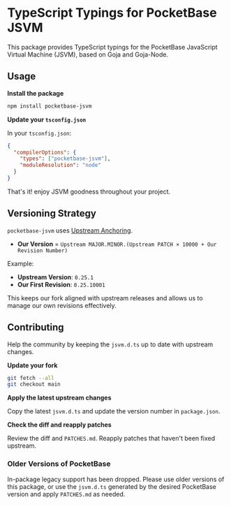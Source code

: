 # TypeScript Typings for PocketBase JSVM

This package provides TypeScript typings for the PocketBase JavaScript Virtual Machine (JSVM), based on Goja and Goja-Node.

## Usage

**Install the package**

```bash
npm install pocketbase-jsvm
```

**Update your `tsconfig.json`**

In your `tsconfig.json`:

```json
{
  "compilerOptions": {
    "types": ["pocketbase-jsvm"],
    "moduleResolution": "node"
  }
}
```

That's it! enjoy JSVM goodness throughout your project.

## Versioning Strategy

`pocketbase-jsvm` uses [Upstream Anchoring](https://gist.github.com/benallfree/6baa35e925df06b35b2df755f5776cc7).

- **Our Version** = `Upstream MAJOR.MINOR.(Upstream PATCH × 10000 + Our Revision Number)`

Example:

- **Upstream Version**: `0.25.1`
- **Our First Revision**: `0.25.10001`

This keeps our fork aligned with upstream releases and allows us to manage our own revisions effectively.

## Contributing

Help the community by keeping the `jsvm.d.ts` up to date with upstream changes.

**Update your fork**

```bash
git fetch --all
git checkout main
```

**Apply the latest upstream changes**

Copy the latest `jsvm.d.ts` and update the version number in `package.json`.

**Check the diff and reapply patches**

Review the diff and `PATCHES.md`. Reapply patches that haven't been fixed upstream.

### Older Versions of PocketBase

In-package legacy support has been dropped. Please use older versions of this package, or use the `jsvm.d.ts` generated by the desired PocketBase version and apply `PATCHES.md` as needed.
